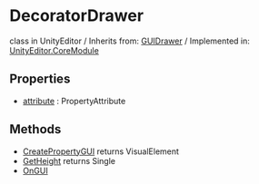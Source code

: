 # DecoratorDrawer
class in UnityEditor
 / Inherits from: <a href="https://docs.unity3d.com/6000.1/Documentation/ScriptReference/GUIDrawer.html">GUIDrawer</a> / Implemented in: <a href="https://docs.unity3d.com/6000.1/Documentation/ScriptReference/UnityEditor.CoreModule.html">UnityEditor.CoreModule</a>

## Properties
- <a href="https://docs.unity3d.com/6000.1/Documentation/ScriptReference/DecoratorDrawer-attribute.html">attribute</a> : PropertyAttribute

## Methods
- <a href="https://docs.unity3d.com/6000.1/Documentation/ScriptReference/DecoratorDrawer.CreatePropertyGUI.html">CreatePropertyGUI</a> returns VisualElement
- <a href="https://docs.unity3d.com/6000.1/Documentation/ScriptReference/DecoratorDrawer.GetHeight.html">GetHeight</a> returns Single
- <a href="https://docs.unity3d.com/6000.1/Documentation/ScriptReference/DecoratorDrawer.OnGUI.html">OnGUI</a>

